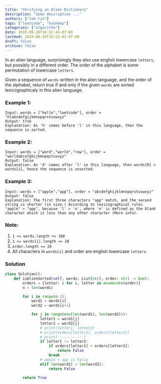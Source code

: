 ```yaml
---
title: "Verifying an Alien Dictionary"
description: "Some description ..."
authors: ["lek-tin"]
tags: ["leetcode", "hashmap"]
categories: ["algorithm"]
date: 2019-09-26T16:52:43-07:00
lastmod: 2019-09-26T16:52:43-07:00
draft: false
archive: false
---
```

In an alien language, surprisingly they also use english lowercase `letters`, but possibly in a different order. The order of the alphabet is some permutation of lowercase `letters`.  

Given a sequence of `words` written in the alien language, and the order of the alphabet, return true if and only if the given `words` are sorted lexicographicaly in this alien language.   

### Example 1:
```
Input: words = ["hello","leetcode"], order = "hlabcdefgijkmnopqrstuvwxyz"
Output: true
Explanation: As 'h' comes before 'l' in this language, then the sequence is sorted.
```
### Example 2:
```
Input: words = ["word","world","row"], order = "worldabcefghijkmnpqstuvxyz"
Output: false
Explanation: As 'd' comes after 'l' in this language, then words[0] > words[1], hence the sequence is unsorted.
```
### Example 3:
```
Input: words = ["apple","app"], order = "abcdefghijklmnopqrstuvwxyz"
Output: false
Explanation: The first three characters "app" match, and the second string is shorter (in size.) According to lexicographical rules "apple" > "app", because 'l' > '∅', where '∅' is defined as the blank character which is less than any other character (More info).
```

### Note:
1. `1 <= words.length <= 100`
2. `1 <= words[i].length <= 20`
3. `order.length == 26`
4. All characters in `words[i]` and order are english lowercase `letters`.

### Solution
```python
class Solution():
    def isAlienSorted(self, words: List[str], order: str) -> bool:
        orders = {letter: i for i, letter in enumerate(order)}
        n = len(words)

        for i in range(n-1):
            word1 = words[i]
            word2 = words[i+1]

            for j in range(min(len(word1), len(word2))):
                letter1 = word1[j]
                letter2 = word2[j]
                # print(letter1, letter2)
                # print(orders[letter1], orders[letter2])
                # print('----------')
                if letter1 != letter2:
                    if orders[letter1] > orders[letter2]:
                        return False
                    break
                # apple > app is Falsy
                elif len(word1) > len(word2):
                    return False

        return True
```